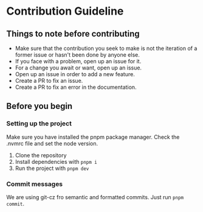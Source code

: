 # Contribution Guideline

## Things to note before contributing

- Make sure that the contribution you seek to make is not the iteration of a former issue or hasn't been done by anyone else.
- If you face with a problem, open up an issue for it.
- For a change you await or want, open up an issue.
- Open up an issue in order to add a new feature.
- Create a PR to fix an issue.
- Create a PR to fix an error in the documentation.

## Before you begin

### Setting up the project

Make sure you have installed the pnpm package manager. Check the .nvmrc file and set the node version.

1. Clone the repository
2. Install dependencies with `pnpm i`
3. Run the project with `pnpm dev`

### Commit messages

We are using git-cz fro semantic and formatted commits. Just run `pnpm commit`.

<!-- Forked from acikkaynak/deprem-yardim-frontend -->
